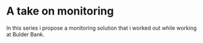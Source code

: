 # A take on monitoring

In this series i propose a monitoring solution that i worked out while working at Bulder Bank.

